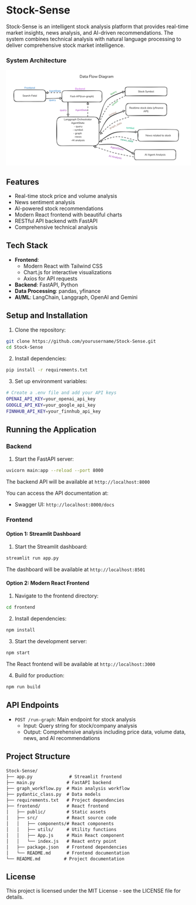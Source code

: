 # Stock-Sense

Stock-Sense is an intelligent stock analysis platform that provides real-time market insights, news analysis, and AI-driven recommendations. The system combines technical analysis with natural language processing to deliver comprehensive stock market intelligence.

### System Architecture
![arch](./utils/arch.png)


## Features

- Real-time stock price and volume analysis
- News sentiment analysis
- AI-powered stock recommendations
- Modern React frontend with beautiful charts
- RESTful API backend with FastAPI
- Comprehensive technical analysis

## Tech Stack

- **Frontend**: 
  - Modern React with Tailwind CSS
  - Chart.js for interactive visualizations
  - Axios for API requests
- **Backend**: FastAPI, Python
- **Data Processing**: pandas, yfinance
- **AI/ML**: LangChain, Langgraph, OpenAI and Gemini

## Setup and Installation

1. Clone the repository:
```bash
git clone https://github.com/yourusername/Stock-Sense.git
cd Stock-Sense
```

2. Install dependencies:
```bash
pip install -r requirements.txt
```

3. Set up environment variables:
```bash
# Create a .env file and add your API keys
OPENAI_API_KEY=your_openai_api_key
GOOGLE_API_KEY=your_google_api_key
FINNHUB_API_KEY=your_finnhub_api_key
```

## Running the Application

### Backend
1. Start the FastAPI server:
```bash
uvicorn main:app --reload --port 8000
```
The backend API will be available at `http://localhost:8000`

You can access the API documentation at:
- Swagger UI: `http://localhost:8000/docs`

### Frontend

#### Option 1: Streamlit Dashboard
1. Start the Streamlit dashboard:
```bash
streamlit run app.py
```
The dashboard will be available at `http://localhost:8501`

#### Option 2: Modern React Frontend
1. Navigate to the frontend directory:
```bash
cd frontend
```

2. Install dependencies:
```bash
npm install
```

3. Start the development server:
```bash
npm start
```

The React frontend will be available at `http://localhost:3000`

4. Build for production:
```bash
npm run build
```

## API Endpoints

- `POST /run-graph`: Main endpoint for stock analysis
  - Input: Query string for stock/company analysis
  - Output: Comprehensive analysis including price data, volume data, news, and AI recommendations

## Project Structure

```
Stock-Sense/
├── app.py              # Streamlit frontend
├── main.py            # FastAPI backend
├── graph_workflow.py  # Main analysis workflow
├── pydantic_class.py  # Data models
├── requirements.txt   # Project dependencies
├── frontend/          # React frontend
│   ├── public/        # Static assets
│   ├── src/           # React source code
│   │   ├── components/# React components
│   │   ├── utils/     # Utility functions
│   │   ├── App.js     # Main React component
│   │   └── index.js   # React entry point
│   ├── package.json   # Frontend dependencies
│   └── README.md      # Frontend documentation
└── README.md         # Project documentation
```

## License

This project is licensed under the MIT License - see the LICENSE file for details.
